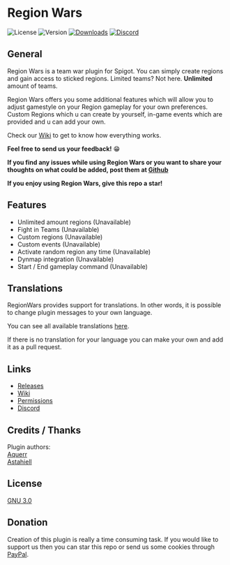 
# Region Wars

![License](https://img.shields.io/github/license/aquerr/RegionWars.svg?label=License)
![Version](https://img.shields.io/github/release/aquerr/RegionWars.svg?label=Version)
[![Downloads](https://img.shields.io/github/downloads/aquerr/RegionWars/total.svg?label=Total%20Downloads)](https://github.com/Aquerr/RegionWars/releases)
[![Discord](https://img.shields.io/discord/447076657698963466.svg?color=blue&label=Discord&logo=Discord&logoColor=white)](https://discord.gg/Zg3rWta)

## General
Region Wars is a team war plugin for Spigot. You can simply create regions and gain access to sticked regions. Limited teams? Not here. **Unlimited** amount of teams.

Region Wars offers you some additional features which will allow you to adjust gamestyle on your Region gameplay for your own preferences. Custom Regions which u can create by yourself, in-game events which are provided and u can add your own.

Check our [Wiki](https://github.com/Aquerr/RegionWars/wiki) to get to know how everything works.

**Feel free to send us your feedback!** :grin:

**If you find any issues while using **Region Wars** or you want to share your thoughts on what could be added, post them at [Github](https://github.com/Aquerr/RegionWars/issues)**

**If you enjoy using Region Wars, give this repo a star!**

## Features

- Unlimited amount regions (Unavailable)
- Fight in Teams (Unavailable)
- Custom regions (Unavailable)
- Custom events (Unavailable)
- Activate random region any time (Unavailable)
- Dynmap integration (Unavailable) 
- Start / End gameplay command (Unavailable)

## Translations

RegionWars provides support for translations. In other words, it is possible to change plugin messages to your own language.

You can see all available translations [here]().

If there is no translation for your language you can make your own and add it as a pull request.

## Links

* [Releases](https://github.com/Aquerr/RegionWars/releases)
* [Wiki](https://github.com/Aquerr/RegionWars/wiki)
* [Permissions](https://github.com/Aquerr/RegionWars/wiki/Permissions)
* [Discord](https://discord.gg/Zg3rWta)

## Credits / Thanks

Plugin authors: <br>
[Aquerr](https://github.com/Aquerr) <br>
[Astahiell](https://github.com/Astahiell)


## License

[GNU 3.0](https://github.com/Aquerr/RegionWars/blob/master/LICENSE)

## Donation

Creation of this plugin is really a time consuming task. If you would like to support us then you can star this repo or send us some cookies through [PayPal](https://www.paypal.me/aquerr).